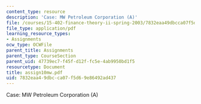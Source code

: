 ```yaml
---
content_type: resource
description: 'Case: MW Petroleum Corporation (A)'
file: /courses/15-402-finance-theory-ii-spring-2003/7832eaa49dbcca07f5d69e86492ad437_assign10mw.pdf
file_type: application/pdf
learning_resource_types:
- Assignments
ocw_type: OCWFile
parent_title: Assignments
parent_type: CourseSection
parent_uid: 47739ec7-f45f-d12f-fc5e-4ab9950bd1f5
resourcetype: Document
title: assign10mw.pdf
uid: 7832eaa4-9dbc-ca07-f5d6-9e86492ad437
---
```

Case: MW Petroleum Corporation (A)

